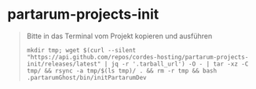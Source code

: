 # partarum-projects-init

> Bitte in das Terminal vom Projekt kopieren und ausführen
>
>```shell
>mkdir tmp; wget $(curl --silent "https://api.github.com/repos/cordes-hosting/partarum-projects-init/releases/latest" | jq -r '.tarball_url') -O - | tar -xz -C tmp/ && rsync -a tmp/$(ls tmp)/ . && rm -r tmp && bash .partarumGhost/bin/initPartarumDev
>```